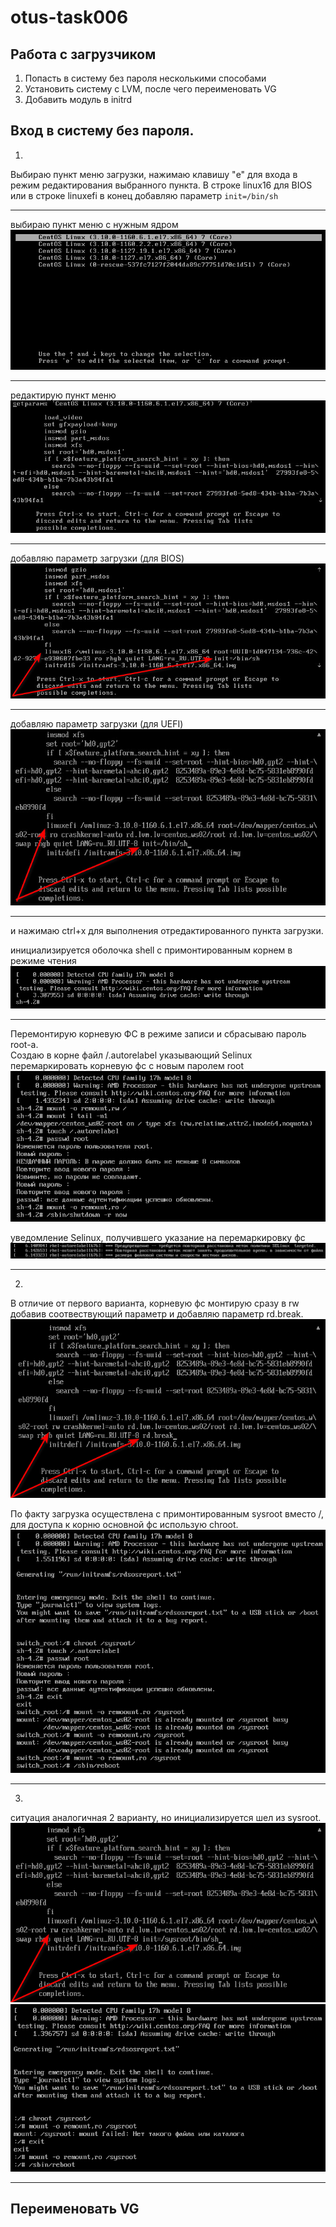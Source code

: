 # otus-task006
## Работа с загрузчиком  
1. Попасть в систему без пароля несколькими способами
2. Установить систему с LVM, после чего переименовать VG
3. Добавить модуль в initrd


## Вход в систему без пароля.
1.     
Выбираю пункт меню загрузки, нажимаю клавишу "e" для входа в режим редактирования выбранного пункта. В строке linux16 для BIOS или в строке linuxefi в конец добавляю параметр <code>init=/bin/sh</code>  

------------------------------
выбираю пункт меню с нужным ядром  
![выбор пункта меню](pict/1.%20выбор%20пункта%20меню.png)  

------------------------------
редактирую пункт меню  
![редактирование пункта меню](pict/2.%20редактирование%20пункта%20меню.png)  

------------------------------
добавляю параметр загрузки (для BIOS)  
![добавляем параметр загрузки (для BIOS)](pict/3.%20добавляем%20параметр%20загрузки%20(для%20BIOS).png)  

------------------------------
добавляю параметр загрузки (для UEFI)  
![добавляем параметр загрузки (для UEFI)](pict/4.%20добавляем%20параметр%20загрузки%20(для%20UEFI).png)  

------------------------------
и нажимаю ctrl+x для выполнения отредактированного пункта загрузки.

инициализируется оболочка shell с примонтированным корнем в режиме чтения
![оболочка](pict/5.%20оболочка.png)

------------------------------
Перемонтирую корневую ФС в режиме записи и сбрасываю пароль root-а.  
Создаю в корне файл /.autorelabel указывающий Selinux перемаркировать корневую фс с новым паролем root
![](pict/6_перемонтирование_сброс_пароля_selinux.png)

уведомление Selinux, получившего указание на перемаркировку фс
![](pict/7_autorelabel.png)

------------------------------
2.  
В отличие от первого варианта, корневую фс монтирую сразу в rw добавив соотвествующий параметр и добавляю параметр rd.break.  
![](pict/8_прерывание_процесса_загрузки.png)

По факту загрузка осуществлена с примонтированным sysroot вместо /, для доступа к корню основной фс использую chroot.  
![](pict/9_chroot.png)

------------------------------
3. 
ситуация аналогичная 2 варианту, но инициализируется шел из sysroot.    
![](pict/10_sysroot_bin_sh.png)
![](pict/11_sysroot_bin_sh.png)

------------------------------  
  
## Переименовать VG











